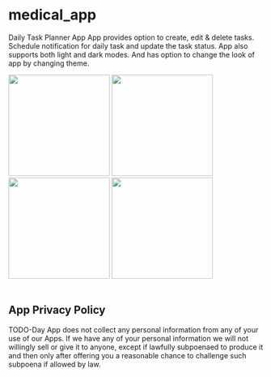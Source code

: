 # medical_app

Daily Task Planner App
App provides option to create, edit & delete tasks. Schedule notification for daily task and update the task status.
App also supports both light and dark modes. And has option to change the look of app by changing theme.

<img src = "https://github.com/ShruthiDA/tododay/assets/14080437/dd0b52c7-a9f9-4c32-9c90-b6606bc6604f" width ="200" />
<img src = "https://github.com/ShruthiDA/tododay/assets/14080437/65123355-7c4e-4f84-901d-aff2ff4f3d5d" width ="200" />
<img src = "https://github.com/ShruthiDA/tododay/assets/14080437/2829c983-4384-499a-8bfd-bf58bf7c220d" width ="200" />
<img src = "https://github.com/ShruthiDA/tododay/assets/14080437/3ce77db8-9daa-47ef-b1ad-5d6e9c4ad406" width ="200" />

<br/>
<br/>

## App Privacy Policy

TODO-Day App does not collect any personal information from any of your use of our Apps. If we have any of your personal information we will not willingly sell or give it to anyone, except if lawfully subpoenaed to produce it and then only after offering you a reasonable chance to challenge such subpoena if allowed by law.
